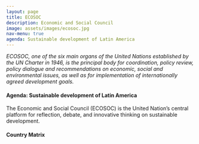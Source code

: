 ```yaml
---
layout: page
title: ECOSOC
description: Economic and Social Council
image: assets/images/ecosoc.jpg
nav-menu: true
agenda: Sustainable development of Latin America
---
```


*ECOSOC, one of the six main organs of the United Nations established by the UN Charter in 1946,
is the principal body for coordination, policy review, policy dialogue and recommendations on
economic, social and environmental issues, as well as for implementation of internationally
agreed development goals.*

#### Agenda: Sustainable development of Latin America

The Economic and Social Council (ECOSOC) is the United Nation’s
central platform for reflection, debate, and innovative thinking on sustainable development.

#### Country Matrix
